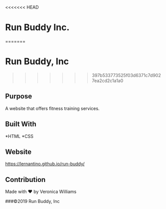 <<<<<<< HEAD
# Run Buddy Inc.
=======
# Run Buddy, Inc
>>>>>>> 397b533773525f03d6371c7d9027ea2cd2c1a1a0

## Purpose
A website that offers fitness training services.

## Built With
*HTML
*CSS

## Website
https://lernantino.github.io/run-buddy/

## Contribution
Made with ❤️ by Veronica Williams

###©️2019 Run Buddy, Inc
